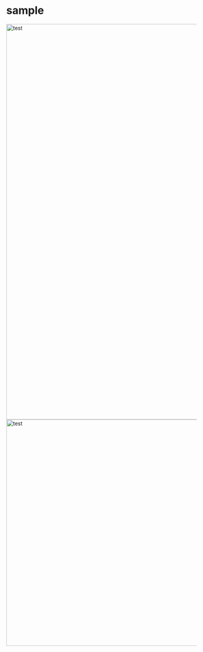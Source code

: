 
# sample
<img width="1048" alt="test" src="https://user-images.githubusercontent.com/49359213/68103785-8d387c80-ff1b-11e9-9c03-5ebc42b8d013.png">


<img width="600" alt="test" src="https://gyazo.com/bc7d2dd3e44a8d3af582a30c1dcdedad.png">
